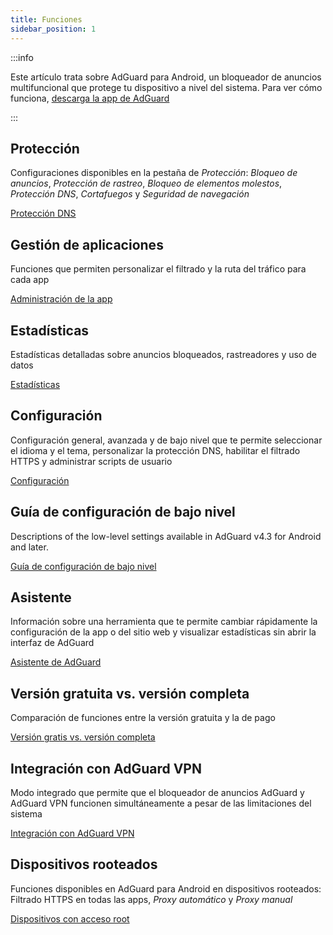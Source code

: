 ```yaml
---
title: Funciones
sidebar_position: 1
---
```


:::info

Este artículo trata sobre AdGuard para Android, un bloqueador de anuncios multifuncional que protege tu dispositivo a nivel del sistema. Para ver cómo funciona, [descarga la app de AdGuard](https://agrd.io/download-kb-adblock)

:::

## Protección

Configuraciones disponibles en la pestaña de _Protección_: _Bloqueo de anuncios_, _Protección de rastreo_, _Bloqueo de elementos molestos_, _Protección DNS_, _Cortafuegos_ y _Seguridad de navegación_

[Protección DNS](/adguard-for-android/features/protection/protection.md)

## Gestión de aplicaciones

Funciones que permiten personalizar el filtrado y la ruta del tráfico para cada app

[Administración de la app](/adguard-for-android/features/app-management.md)

## Estadísticas

Estadísticas detalladas sobre anuncios bloqueados, rastreadores y uso de datos

[Estadísticas](/adguard-for-android/features/statistics.md)

## Configuración

Configuración general, avanzada y de bajo nivel que te permite seleccionar el idioma y el tema, personalizar la protección DNS, habilitar el filtrado HTTPS y administrar scripts de usuario

[Configuración](/adguard-for-android/features/settings.md)

## Guía de configuración de bajo nivel

Descriptions of the low-level settings available in AdGuard v4.3 for Android and later.

[Guía de configuración de bajo nivel](/adguard-for-android/features/low-level-settings.md)

## Asistente

Información sobre una herramienta que te permite cambiar rápidamente la configuración de la app o del sitio web y visualizar estadísticas sin abrir la interfaz de AdGuard

[Asistente de AdGuard](/adguard-for-android/features/assistant.md)

## Versión gratuita vs. versión completa

Comparación de funciones entre la versión gratuita y la de pago

[Versión gratis vs. versión completa](/adguard-for-android/features/free-vs-full.mdx)

## Integración con AdGuard VPN

Modo integrado que permite que el bloqueador de anuncios AdGuard y AdGuard VPN funcionen simultáneamente a pesar de las limitaciones del sistema

[Integración con AdGuard VPN](/adguard-for-android/features/integration-with-vpn.md)

## Dispositivos rooteados

Funciones disponibles en AdGuard para Android en dispositivos rooteados: Filtrado HTTPS en todas las apps, _Proxy automático_ y _Proxy manual_

[Dispositivos con acceso root](/adguard-for-android/features/rooted.md)
